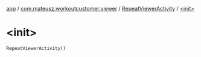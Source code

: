 [app](../../index.md) / [com.mateusz.workoutcustomer.viewer](../index.md) / [RepeatViewerActivity](index.md) / [&lt;init&gt;](./-init-.md)

# &lt;init&gt;

`RepeatViewerActivity()`